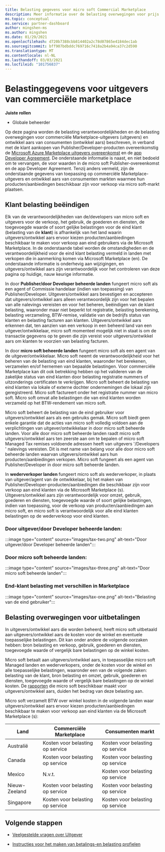 ```yaml
---
title: Belasting gegevens voor micro soft Commercial Marketplace
description: Meer informatie over de belasting overwegingen voor prijs selectie, afwegings implicaties en de BTW-verantwoordelijkheid voor uw landen/regio's van distributie.
ms.topic: conceptual
ms.service: partner-dashboard
author: mingshen-ms
ms.author: mingshen
ms.date: 01/29/2021
ms.openlocfilehash: d720b7388cbb814402a2c78d07865e4184dec1ab
ms.sourcegitcommit: bff907bdbddc769716c7418a2b4a94ca37c2d590
ms.translationtype: MT
ms.contentlocale: nl-NL
ms.lasthandoff: 03/03/2021
ms.locfileid: "101756837"
---
```

# <a name="tax-details-for-commercial-marketplace-publishers"></a>Belastinggegevens voor uitgevers van commerciële marketplace

**Juiste rollen**

- Globale beheerder

Op deze pagina worden de belasting verantwoordelijkheden en de belasting overwegingen voor commerciële Marketplace-uitgevers (uitgevers) en ontwikkel aars van consumenten (ontwikkel aars) beschreven, in verband met de klant aankopen van Publisher/Developer-producten overeenkomstig de [Microsoft Azure Marketplace uitgevers overeenkomst](https://go.microsoft.com/fwlink/p/?LinkID=699560) en de [app Developer Agreement](https://query.prod.cms.rt.microsoft.com/cms/api/am/binary/RE4o4bH).  De onderstaande informatie is naast, en niet bedoeld om te vervangen, de voor waarden in de micro soft Publisher-overeenkomst en de app Developer Agreement.  Tenzij anders vermeld, zijn de onderstaande gegevens van toepassing op commerciële Marketplace-uitgevers en ontwikkel aars van consumenten markten waarmee hun producten/aanbiedingen beschikbaar zijn voor verkoop via micro soft-markt plaatsen. 

## <a name="end-customer-taxation"></a>Klant belasting beëindigen

Elk van de verantwoordelijkheden van de/developers van micro soft en uitgevers voor de verkoop, het gebruik, de goederen en diensten, de toegevoegde waarde of soort gelijke belastingen voor de eind klant (belasting van de **klant**) is afhankelijk van het land waarin uitgevers/ontwikkel aars ervoor kiezen producten/aanbiedingen beschikbaar te maken voor verkoop aan eind gebruikers via de Microsoft Marketplace.  In de onderstaande tabel worden de omstandigheden en de verantwoordelijkheid voor de eind klant belasting vermeld in landen met verkopen die in aanmerking komen via Microsoft Marketplace (en).  De onderstaande informatie is onderhevig aan wijzigingen, en uitgevers/ontwikkel aars zijn verantwoordelijk voor het controleren van deze pagina op huidige, nauw keurige informatie.

In door **Publisher/door Developer beheerde landen** fungeert micro soft als een agent of Commissie handelaar (indien van toepassing) van Publisher/Developer. Uitgevers/ontwikkel aars bevestigen en accepteren dat uitgevers/ontwikkel aars alleen verantwoordelijk zijn voor het bepalen van alle nalevings vereisten en voor het beheren, beëindigen van de klant belasting, waaronder maar niet beperkt tot registratie, belasting berekening, belasting verzameling, BTW-remise, validatie van de bedrijfs status van klanten en belasting facturen aan klanten. Uitgevers/ontwikkel aars erkennen dat, ten aanzien van een verkoop in een beheerd land van een uitgever/ontwikkelaar, micro soft momenteel mogelijk niet in staat is om de transactie gegevens op te geven die zijn vereist voor uitgevers/ontwikkel aars om klanten te voorzien van belasting facturen. 

In door **micro soft beheerde landen** fungeert micro soft als een agent van de uitgever/ontwikkelaar. Micro soft neemt de verantwoordelijkheid voor het beheren van de belasting van eind klanten, waaronder het berekenen, verzamelen en/of hernemen van bepaalde belastingen. Voor commerciële Marketplace kan dit ook betrekking hebben op het valideren van de zakelijke status van eind klanten door belasting registratie nummers of uitzonderings certificaten te verkrijgen. Micro soft beheert de belasting van eind klanten via lokale of externe dochter ondernemingen die lokaal zijn geregistreerd. Micro soft factureert onder het registratie nummer van micro soft. Micro soft omvat alle belastingen die van eind klanten worden verzameld op het BTW-rendement van micro soft.

Micro soft beheert de belasting van de eind gebruiker voor uitgevers/ontwikkel aars als een gebruiks gemak.  Micro soft biedt geen enkele garantie dat de acties van micro soft volledig voldoen aan de verplichtingen van uitgever/ontwikkelaar in door micro soft beheerde landen.  Voor alle door micro soft beheerde landen raadt micro soft uitgevers/ontwikkel aars ten zeerste aan om te bepalen of micro soft Managed Tax remises voldoende adressen heeft van uitgevers '/Developers ' nalevings vereisten. Dit is met name van belang voor alle door micro soft beheerde landen waarvan uitgevers/ontwikkel aars hun producten/aanbiedingen verkopen.  Micro soft fungeert als een agent van Publisher/Developer in door micro soft beheerde landen.

In **wederverkoper landen** fungeert micro soft als wederverkoper, in plaats van uitgever/agent van de ontwikkelaar, bij het maken van Publisher/Developer-producten/aanbiedingen die beschikbaar zijn voor verkoop aan eind klanten via de Microsoft Marketplace (s).  Uitgevers/ontwikkel aars zijn verantwoordelijk voor omzet, gebruik, goederen en diensten, toegevoegde waarde of soort gelijke belastingen, indien van toepassing, voor de verkoop van producten/aanbiedingen aan micro soft, en micro soft is verantwoordelijk voor alle eind klanten belastingen op de wederverkoop voor eind klanten.


### <a name="publisherdeveloper-managed-countries"></a>Door uitgever/door Developer beheerde landen: 

:::image type="content" source="images/tax-two.png" alt-text="Door uitgever/door Developer beheerde landen":::

### <a name="microsoft-managed-countries"></a>Door micro soft beheerde landen:

:::image type="content" source="images/tax-three.png" alt-text="Door micro soft beheerde landen":::

### <a name="end-customer-taxation-with-differences-in-marketplace"></a>End-klant belasting met verschillen in Marketplace

:::image type="content" source="images/tax-one.png" alt-text="Belasting van de eind gebruiker":::

## <a name="tax-considerations-on-payouts"></a>Belasting overwegingen voor uitbetalingen

In uitgevers/ontwikkel aars die worden beheerd, heeft micro soft uitbetaald aan uitgevers/ontwikkel aars de kosten voor de winkel en eventuele toepasselijke belastingen. Dit kan onder andere de volgende oorzaken hebben: bron belasting en verkoop, gebruik, goederen en diensten, toegevoegde waarde of vergelijk bare belastingen op de winkel kosten.

Micro soft betaalt aan uitgevers/ontwikkel aars, in toepasselijke micro soft Managed landen en wederverkopers, onder de kosten voor de winkel en alle toepasselijke belastingen, waaronder een van de volgende zaken: belasting van de klant, bron belasting en omzet, gebruik, goederen en diensten, toegevoegde waarde of vergelijk bare belastingen op de winkel kosten. De [rapporten](payout-statement.md) die micro soft beschikbaar maakt voor uitgevers/ontwikkel aars, duiden het bedrag van deze belasting aan. 

Micro soft verzamelt BTW over winkel kosten in de volgende landen waar uitgevers/ontwikkel aars ervoor kiezen producten/aanbiedingen beschikbaar te maken voor verkoop aan eind klanten via de Microsoft Marketplace (s):

|**Land**|**Commerciële Marketplace**|**Consumenten markt**|
|----------------|-----------------------------|-----------------------|
|Australië|Kosten voor belasting op service|Kosten voor belasting op service|
|Canada|Kosten voor belasting op service|Kosten voor belasting op service|
|Mexico|N.v.t.|Kosten voor belasting op service|
|Nieuw-Zeeland|Kosten voor belasting op service|Kosten voor belasting op service|
|Singapore|Kosten voor belasting op service|Kosten voor belasting op service|


## <a name="next-steps"></a>Volgende stappen

- [Veelgestelde vragen over Uitgever](/azure/marketplace/marketplace-faq-publisher-guide) 

- [Instructies voor het maken van betalings-en belasting profielen](./set-up-your-payout-account.md?context=%2fazure%2fmarketplace%2fcontext%2fcontext#create-a-payment-profile)